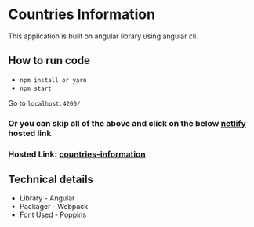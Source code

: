 # Countries Information
This application is built on angular library using angular cli.

## How to run code
- `npm install or yarn`
- `npm start`

Go to `localhost:4200/`

### Or you can skip all of the above and click on the below [netlify](https://app.netlify.com/) hosted link
### Hosted Link: [countries-information](https://countries-information-ng.netlify.app/)

## Technical details
- Library - Angular 
- Packager - Webpack
- Font Used - [Poppins](https://fonts.googleapis.com/css?family=Poppins:200,300,400,600,700,800)
